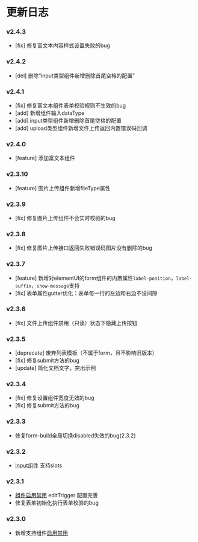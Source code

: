 # 更新日志

### v2.4.3
  
  * [fix] 修复富文本内容样式设置失败的bug

### v2.4.2
  
  * [del] 删除“input类型组件新增删除首尾空格的配置”

### v2.4.1
  
  * [fix] 修复富文本组件表单校验规则不生效的bug
  * [add] 新增组件输入dataType
  * [add] input类型组件新增删除首尾空格的配置
  * [add] upload类型组件新增文件上传返回内置错误码回调

### v2.4.0

  * [feature] 添加富文本组件

### v2.3.10

  * [feature] 图片上传组件新增fileType属性

### v2.3.9

  * [fix] 修复图片上传组件不会实时校验的bug

### v2.3.8

  * [fix] 修复图片上传接口返回失败错误码图片没有删除的bug

### v2.3.7

  * [feature] 新增对elementUI的form组件的内置属性`label-position`，`label-suffix`，`show-message`支持
  * [fix] 表单属性gutter优化：表单每一行的左边和右边不设间隙

### v2.3.6

  * [fix] 文件上传组件禁用（只读）状态下隐藏上传按钮

### v2.3.5

  * [deprecate] 废弃列表模板（不属于form，且不影响旧版本）
  * [fix] 修复submit方法的bug
  * [update] 简化文档文字，突出示例

### v2.3.4

  * [fix] 修复设置组件宽度无效的bug
  * [fix] 修复submit方法的bug

### v2.3.3

  * 修复form-build全局切换disabled失效的bug(2.3.2)

### v2.3.2

  * [Input组件](/components/input.html) 支持slots

### v2.3.1

  * [组件启用禁用](/enable-disable.html) editTrigger 配置完善
  * 修复表单初始化执行表单校验的bug

### v2.3.0 

  * 新增支持组件[启用禁用](/enable-disable.html)